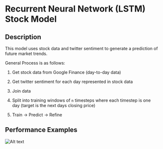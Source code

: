 # Recurrent Neural Network (LSTM) Stock Model

## Description

This model uses stock data and twitter sentiment to generate a prediction of future market trends.

General Process is as follows:

1. Get stock data from Google Finance (day-to-day data)

2. Get twitter sentiment for each day represented in stock data

3. Join data

4. Split into training windows of ```n``` timesteps where each timestep is one day (target is the next days closing price)

5. Train -> Predict -> Refine

## Performance Examples

![Alt text](https://github.com/als5ev/RNN_LSTM_Stock_Model/blob/master/img/demo.png?raw=true "Example 1")
